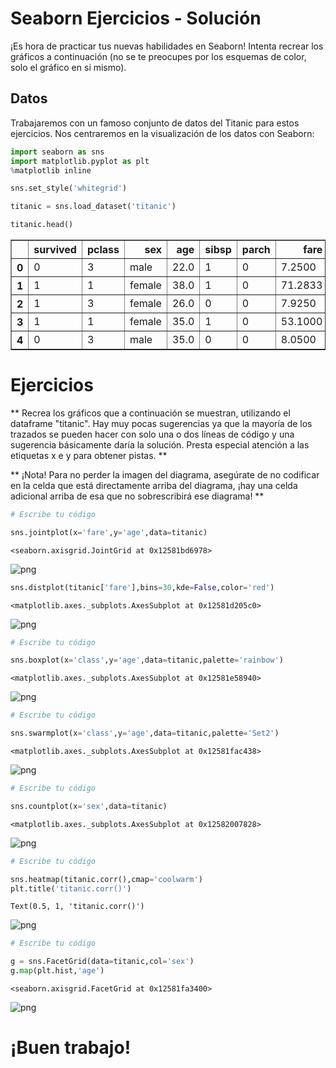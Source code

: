 # Seaborn Ejercicios - Solución

¡Es hora de practicar tus nuevas habilidades en Seaborn! Intenta recrear los gráficos a continuación (no se te preocupes por los esquemas de color, solo el gráfico en si mismo).

## Datos

Trabajaremos con un famoso conjunto de datos del Titanic para estos ejercicios. Nos centraremos en la visualización de los datos con Seaborn:


```python
import seaborn as sns
import matplotlib.pyplot as plt
%matplotlib inline
```


```python
sns.set_style('whitegrid')
```


```python
titanic = sns.load_dataset('titanic')
```


```python
titanic.head()
```




<div>
<table border="1" class="dataframe">
  <thead>
    <tr style="text-align: right;">
      <th></th>
      <th>survived</th>
      <th>pclass</th>
      <th>sex</th>
      <th>age</th>
      <th>sibsp</th>
      <th>parch</th>
      <th>fare</th>
      <th>embarked</th>
      <th>class</th>
      <th>who</th>
      <th>adult_male</th>
      <th>deck</th>
      <th>embark_town</th>
      <th>alive</th>
      <th>alone</th>
    </tr>
  </thead>
  <tbody>
    <tr>
      <th>0</th>
      <td>0</td>
      <td>3</td>
      <td>male</td>
      <td>22.0</td>
      <td>1</td>
      <td>0</td>
      <td>7.2500</td>
      <td>S</td>
      <td>Third</td>
      <td>man</td>
      <td>True</td>
      <td>NaN</td>
      <td>Southampton</td>
      <td>no</td>
      <td>False</td>
    </tr>
    <tr>
      <th>1</th>
      <td>1</td>
      <td>1</td>
      <td>female</td>
      <td>38.0</td>
      <td>1</td>
      <td>0</td>
      <td>71.2833</td>
      <td>C</td>
      <td>First</td>
      <td>woman</td>
      <td>False</td>
      <td>C</td>
      <td>Cherbourg</td>
      <td>yes</td>
      <td>False</td>
    </tr>
    <tr>
      <th>2</th>
      <td>1</td>
      <td>3</td>
      <td>female</td>
      <td>26.0</td>
      <td>0</td>
      <td>0</td>
      <td>7.9250</td>
      <td>S</td>
      <td>Third</td>
      <td>woman</td>
      <td>False</td>
      <td>NaN</td>
      <td>Southampton</td>
      <td>yes</td>
      <td>True</td>
    </tr>
    <tr>
      <th>3</th>
      <td>1</td>
      <td>1</td>
      <td>female</td>
      <td>35.0</td>
      <td>1</td>
      <td>0</td>
      <td>53.1000</td>
      <td>S</td>
      <td>First</td>
      <td>woman</td>
      <td>False</td>
      <td>C</td>
      <td>Southampton</td>
      <td>yes</td>
      <td>False</td>
    </tr>
    <tr>
      <th>4</th>
      <td>0</td>
      <td>3</td>
      <td>male</td>
      <td>35.0</td>
      <td>0</td>
      <td>0</td>
      <td>8.0500</td>
      <td>S</td>
      <td>Third</td>
      <td>man</td>
      <td>True</td>
      <td>NaN</td>
      <td>Southampton</td>
      <td>no</td>
      <td>True</td>
    </tr>
  </tbody>
</table>
</div>



# Ejercicios


** Recrea los gráficos que a continuación se muestran, utilizando el dataframe "titanic". Hay muy pocas sugerencias ya que la mayoría de los trazados se pueden hacer con solo una o dos líneas de código y una sugerencia básicamente daría la solución. Presta especial atención a las etiquetas x e y para obtener pistas. **

** ¡Nota! Para no perder la imagen del diagrama, asegúrate de no codificar en la celda que está directamente arriba del diagrama, ¡hay una celda adicional arriba de esa que no sobrescribirá ese diagrama! **



```python
# Escribe tu código
```


```python
sns.jointplot(x='fare',y='age',data=titanic)
```




    <seaborn.axisgrid.JointGrid at 0x12581bd6978>




![png](images/output_8_1.png)



```python
sns.distplot(titanic['fare'],bins=30,kde=False,color='red')
```




    <matplotlib.axes._subplots.AxesSubplot at 0x12581d205c0>




![png](images/output_9_1.png)



```python
# Escribe tu código
```


```python
sns.boxplot(x='class',y='age',data=titanic,palette='rainbow')
```




    <matplotlib.axes._subplots.AxesSubplot at 0x12581e58940>




![png](images/output_11_1.png)



```python
# Escribe tu código
```


```python
sns.swarmplot(x='class',y='age',data=titanic,palette='Set2')
```




    <matplotlib.axes._subplots.AxesSubplot at 0x12581fac438>




![png](images/output_13_1.png)



```python
# Escribe tu código
```


```python
sns.countplot(x='sex',data=titanic)
```




    <matplotlib.axes._subplots.AxesSubplot at 0x12582007828>




![png](images/output_15_1.png)



```python
# Escribe tu código
```


```python
sns.heatmap(titanic.corr(),cmap='coolwarm')
plt.title('titanic.corr()')
```




    Text(0.5, 1, 'titanic.corr()')




![png](images/output_17_1.png)



```python
# Escribe tu código
```


```python
g = sns.FacetGrid(data=titanic,col='sex')
g.map(plt.hist,'age')
```




    <seaborn.axisgrid.FacetGrid at 0x12581fa3400>




![png](images/output_19_1.png)


# ¡Buen trabajo!
